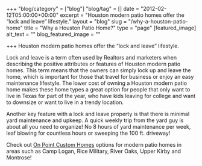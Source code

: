 +++
"blog/category" = ["blog"]
"blog/tag" = []
date = "2012-02-12T05:00:00+00:00"
excerpt = "Houston modern patio homes offer the “lock and leave” lifestyle."
layout = "blog"
slug = "/why-a-houston-patio-home"
title = "Why a Houston Patio Home?"
type = "page"
[featured_image]
alt_text = ""
blog_featured_image = ""

+++
Houston modern patio homes offer the “lock and leave” lifestyle.

Lock and leave is a term often used by Realtors and marketers when describing the positive attributes or features of Houston modern patio homes. This term means that the owners can simply lock up and leave the home, which is important for those that travel for business or enjoy an easy maintenance lifestyle. The lower cost of owning a Houston modern patio home makes these home types a great option for people that only want to live in Texas for part of the year, who have kids leaving for college and want to downsize or want to live in a trendy location.

Another key feature with a lock and leave property is that there is minimal yard maintenance and upkeep. A quick weekly trip from the yard guy is about all you need to organize! No 8 hours of yard maintenance per week, leaf blowing for countless hours or sweeping the 100 ft. driveway!

Check out [On Point Custom Homes](https://onpointcustomhomes.com/) options for modern patio homes in areas such as Camp Logan, Rice Military, River Oaks, Upper Kirby and Montrose!